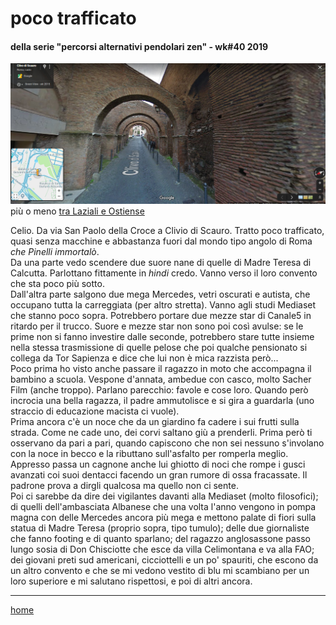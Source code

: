 # poco trafficato  

#### della serie "percorsi alternativi pendolari zen" - wk#40 2019   
  
![](/19wk40pocotrafficato.png "Roma - Clivo di Scauro")  
più o meno [tra Laziali e Ostiense](/19wk37-papz-laziali-ostiense.md)  
  
Celio. Da via San Paolo della Croce a Clivio di Scauro. Tratto poco trafficato, quasi senza macchine e abbastanza fuori dal mondo tipo angolo di Roma *che Pinelli immortalò*.  
Da una parte vedo scendere due suore nane di quelle di Madre Teresa di Calcutta. Parlottano fittamente in *hindi* credo. Vanno verso il loro convento che sta poco più sotto.   
Dall'altra parte salgono due mega Mercedes, vetri oscurati e autista, che occupano tutta la carreggiata (per altro stretta). Vanno agli studi Mediaset che stanno poco sopra. Potrebbero portare due mezze star di Canale5 in ritardo per il trucco. 
Suore e mezze star non sono poi così avulse: se le prime non si fanno investire dalle seconde, potrebbero stare tutte insieme nella stessa trasmissione di quelle pelose che poi qualche pensionato si collega da Tor Sapienza e dice che lui non è mica razzista però...  
Poco prima ho visto anche passare il ragazzo in moto che accompagna il bambino a scuola. Vespone d'annata, ambedue con casco, molto Sacher Film (anche troppo). Parlano parecchio: favole e cose loro. Quando però incrocia una bella ragazza, il padre ammutolisce e si gira a guardarla (uno straccio di educazione macista ci vuole).  
Prima ancora c'è un noce che da un giardino fa cadere i sui frutti sulla strada. Come ne cade uno, dei corvi saltano giù a prenderli. Prima però ti osservano da pari a pari, quando capiscono che non sei nessuno s'involano con la noce in becco e la ributtano sull'asfalto per romperla meglio.   
Appresso passa un cagnone anche lui ghiotto di noci che rompe i gusci avanzati coi suoi dentacci facendo un gran rumore di ossa fracassate. Il padrone prova a dirgli qualcosa ma quello non ci sente.  
Poi ci sarebbe da dire dei vigilantes davanti alla Mediaset (molto filosofici); di quelli dell'ambasciata Albanese che una volta l'anno vengono in pompa magna con delle Mercedes ancora più mega e mettono palate di fiori sulla statua di Madre Teresa (proprio sopra, tipo tumulo); delle due giornaliste che fanno footing e di quanto sparlano; del ragazzo anglosassone passo lungo sosia di Don Chisciotte che esce da villa Celimontana e va alla FAO; dei giovani preti sud americani, cicciottelli e un po' spauriti, che escono da un altro convento e che se mi vedono vestito di blu mi scambiano per un loro superiore e mi salutano rispettosi, e poi di altri ancora.  

---  
[home](/papz.md)   